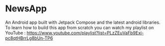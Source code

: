 # NewsApp
An Android app built with Jetpack Compose and the latest android libraries.
To learn how to build this app from scratch you can watch my playlist on YouTube : https://www.youtube.com/playlist?list=PLzZEuVaFb9Exi-pc8qtHBrrLg8bUn-TP6


